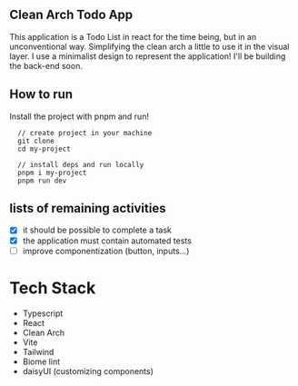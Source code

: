 ## Clean Arch Todo App

This application is a Todo List in react for the time being, but in an unconventional way. Simplifying the clean arch a little to use it in the visual layer. I use a minimalist design to represent the application! I'll be building the back-end soon.

## How to run

Install the project with pnpm and run!

```
  // create project in your machine
  git clone
  cd my-project

  // install deps and run locally
  pnpm i my-project
  pnpm run dev
```
## lists of remaining activities

- [x] it should be possible to complete a task
- [x] the application must contain automated tests
- [ ] improve componentization (button, inputs...)

# Tech Stack

- Typescript
- React
- Clean Arch
- Vite
- Tailwind
- Biome lint
- daisyUI (customizing components)